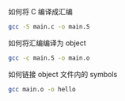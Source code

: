 如何将 C 编译成汇编

```bash
gcc -S main.c -o main.S
```

如何将汇编编译为 object

```bash
gcc -c main.S -o main.o
```

如何链接 object 文件内的 symbols

```bash
gcc main.o -o hello
```
